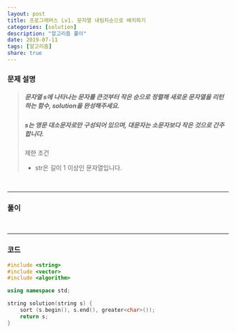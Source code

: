 ```yaml
---
layout: post
title: 프로그래머스 Lv1. 문자열 내림차순으로 배치하기
categories: [solution]
description: "알고리즘 풀이"
date: 2019-07-11
tags: [알고리즘]
share: true
---
```


### 문제 설명
> ##### 문자열 s에 나타나는 문자를 큰것부터 작은 순으로 정렬해 새로운 문자열을 리턴하는 함수, solution을 완성해주세요.
> ##### s는 영문 대소문자로만 구성되어 있으며, 대문자는 소문자보다 작은 것으로 간주합니다.
> 
> 제한 조건
> * str은 길이 1 이상인 문자열입니다.

<br>

- - -

### 풀이

<br>

- - -

### 코드
```cpp
#include <string>
#include <vector>
#include <algorithm>

using namespace std;

string solution(string s) {
    sort (s.begin(), s.end(), greater<char>());
    return s;
}
```
